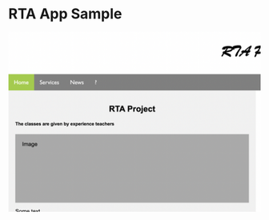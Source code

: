 # RTA App Sample

![alt text](https://github.com/erickunix/projectrta/blob/main/Screenshot%202022-06-02%20at%2018.01.14.png)
